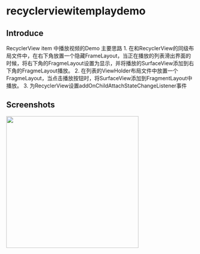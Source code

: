 # recyclerviewitemplaydemo

## Introduce
RecyclerView item 中播放视频的Demo
主要思路
	1. 在和RecyclerView的同级布局文件中，在右下角放置一个隐藏FrameLayout，当正在播放的列表滑出界面的时候，将右下角的FragmeLayout设置为显示，并将播放的SurfaceView添加到右下角的FragmeLayout播放。
	2. 在列表的ViewHolder布局文件中放置一个FragmeLayout，当点击播放按钮时，将SurfaceView添加到FragmentLayout中播放。
	3. 为RecyclerView设置addOnChildAttachStateChangeListener事件
	
	
## Screenshots

<img width="352" height=“625” src="https://github.com/wuxiaoqi123/recyclerviewitemplaydemo/blob/master/file/jdfw.gif"></img>

	
